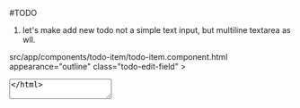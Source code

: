 #TODO

1. let's make add new todo not a simple text input, but multiline textarea as wll.

src/app/components/todo-item/todo-item.component.html
appearance="outline"
class="todo-edit-field" >
<textarea

# TODO extra

1. Modify default theming: https://v15.material.angular.dev/guide/theming
   Setup custom colors for primary (blue shades) and accent (orange shages) colors.

2. Extract common values, like gap, gap-sm, gap-lg, gap-xl, gap-xs and etc into a separate scss file which uses CSS variables (tokens), and usage in here would be: gap: var(--gap);, extract prop values like, sizes, font sizes, font family, gaps, spaces, colors.

# AngularTodoApp

This project was generated with [Angular CLI](https://github.com/angular/angular-cli) version 15.2.11.

## Development server

Run `ng serve` for a dev server. Navigate to `http://localhost:4200/`. The application will automatically reload if you change any of the source files.

## Code scaffolding

Run `ng generate component component-name` to generate a new component. You can also use `ng generate directive|pipe|service|class|guard|interface|enum|module`.

## Build

Run `ng build` to build the project. The build artifacts will be stored in the `dist/` directory.

## Running unit tests

Run `ng test` to execute the unit tests via [Karma](https://karma-runner.github.io).

## Running end-to-end tests

Run `ng e2e` to execute the end-to-end tests via a platform of your choice. To use this command, you need to first add a package that implements end-to-end testing capabilities.

## Further help

To get more help on the Angular CLI use `ng help` or go check out the [Angular CLI Overview and Command Reference](https://angular.io/cli) page.
